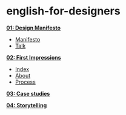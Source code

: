 # english-for-designers

**[01: Design Manifesto](01-design-manifesto)**
- [Manifesto](01-design-manifesto/manifesto.md)
- [Talk](01-design-manifesto/manifesto.pdf)

**[02: First Impressions](02-first-impressions)**
- [Index](02-first-impressions/index.md)
- [About](02-first-impressions/about.md)
- [Process](02-first-impressions/process.md)

**[03: Case studies](03-case-studies)**

**[04: Storytelling](04-storytelling)**



